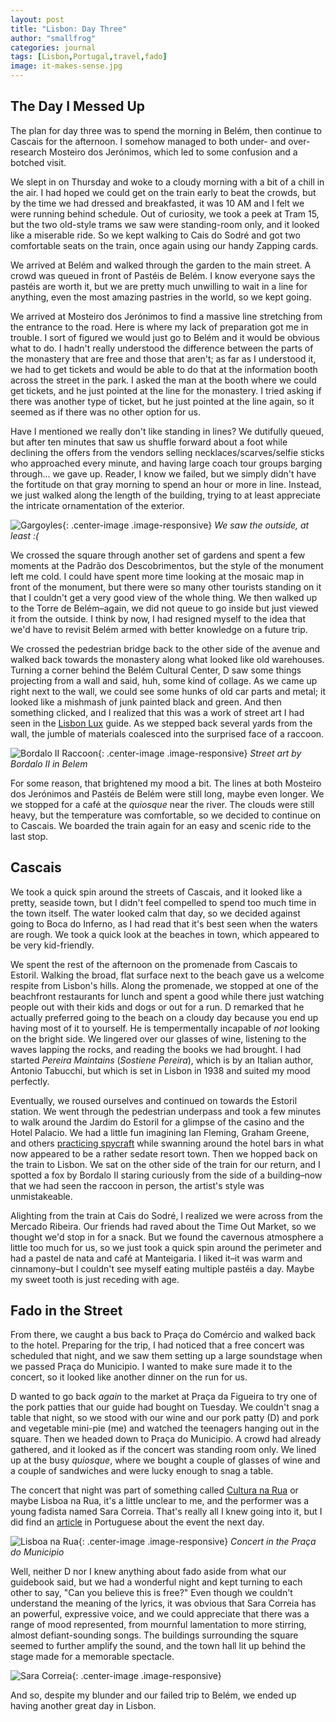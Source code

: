 ```yaml
---
layout: post
title: "Lisbon: Day Three"
author: "smallfrog"
categories: journal
tags: [Lisbon,Portugal,travel,fado]
image: it-makes-sense.jpg
---
```


## The Day I Messed Up

The plan for day three was to spend the morning in Belém, then continue to Cascais for the afternoon. I somehow managed to both under- and over-research Mosteiro dos Jerónimos, which led to some confusion and a botched visit.

We slept in on Thursday and woke to a cloudy morning with a bit of a chill in the air. I had hoped we could get on the train early to beat the crowds, but by the time we had dressed and breakfasted, it was 10 AM and I felt we were running behind schedule. Out of curiosity, we took a peek at Tram 15, but the  two old-style trams we saw were standing-room only, and it looked like a miserable ride. So we kept walking to Cais do Sodré and got two comfortable seats on the train, once again using our handy Zapping cards.

We arrived at Belém and walked through the garden to the main street. A crowd was queued in front of Pastéis de Belém. I know everyone says the pastéis are worth it, but we are pretty much unwilling to wait in a line for anything, even the most amazing pastries in the world, so we kept going.

We arrived at Mosteiro dos Jerónimos to find a massive line stretching from the entrance to the road. Here is where my lack of preparation got me in trouble. I sort of figured we would just go to Belém and it would be obvious what to do. I hadn't really understood the difference between the parts of the monastery that are free and those that aren't; as far as I understood it, we had to get tickets and would be able to do that at the information booth across the street in the park. I asked the man at the booth where we could get tickets, and he just pointed at the line for the monastery. I tried asking if there was another type of ticket, but he just pointed at the line again, so it seemed as if there was no other option for us.

Have I mentioned we really don't like standing in lines? We dutifully queued, but after ten minutes that saw us shuffle forward about a foot while declining the offers from the vendors selling necklaces/scarves/selfie sticks who approached every minute, and having large coach tour groups barging through... we gave up. Reader, I know we failed, but we simply didn't have the fortitude on that gray morning to spend an hour or more in line. Instead, we just walked along the length of the building, trying to at least appreciate the intricate ornamentation of the exterior. 

![Gargoyles](/assets/img/gargoyles.jpg "Gargoyles"){: .center-image .image-responsive} 
*We saw the outside, at least :(*

We crossed the square through another set of gardens and spent a few moments at the Padrão dos Descobrimentos, but the style of the monument left me cold. I could have spent more time looking at the mosaic map in front of the monument, but there were so many other tourists standing on it that I couldn't get a very good view of the whole thing. We then walked up to the Torre de Belém&#8211;again, we did not queue to go inside but just viewed it from the outside. I think by now, I had resigned myself to the idea that we'd have to revisit Belém armed with better knowledge on a future trip. 

We crossed the pedestrian bridge back to the other side of the avenue and walked back towards the monastery along what looked like old warehouses. Turning a corner behind the Belém Cultural Center, D saw some things projecting from a wall and said, huh, some kind of collage. As we came up right next to the wall, we could see some hunks of old car parts and metal; it looked like a mishmash of junk painted black and green. And then something clicked, and I realized that this was a work of street art I had seen in the [Lisbon Lux](https://www.lisbonlux.com/magazine/lisbon-street-art.html) guide. As we stepped back several yards from the wall, the jumble of materials coalesced into the surprised face of a raccoon.

![Bordalo II Raccoon](/assets/img/bordalo-raccoon.jpg "Bordalo Raccoon"){: .center-image .image-responsive} 
*Street art by Bordalo II in Belem*

For some reason, that brightened my mood a bit. The lines at both Mosteiro dos Jerónimos and Pastéis de Belém were still long, maybe even longer. We we stopped for a café at the *quiosque* near the river. The clouds were still heavy, but the temperature was comfortable, so we decided to continue on to Cascais. We boarded the train again for an easy and scenic ride to the last stop.

## Cascais

We took a quick spin around the streets of Cascais, and it looked like a pretty, seaside town, but I didn't feel compelled to spend too much time in the town itself. The water looked calm that day, so we decided against going to Boca do Inferno, as I had read that it's best seen when the waters are rough. We took a quick look at the beaches in town, which appeared to be very kid-friendly. 

We spent the rest of the afternoon on the promenade from Cascais to Estoril. Walking the broad, flat surface next to the beach gave us a welcome respite from Lisbon's hills. Along the promenade, we stopped at one of the beachfront restaurants for lunch and spent a good while there just watching people out with their kids and dogs or out for a run. D remarked that he actually preferred going to the beach on a cloudy day because you end up having most of it to yourself. He is tempermentally incapable of *not* looking on the bright side. We lingered over our glasses of wine, listening to the waves lapping the rocks, and reading the books we had brought. I had started *Pereira Maintains* (*Sostiene Pereira*), which is by an Italian author, Antonio Tabucchi, but which is set in Lisbon in 1938 and suited my mood perfectly.

Eventually, we roused ourselves and continued on towards the Estoril station. We went through the pedestrian underpass and took a few minutes to walk around the Jardim do Estoril for a glimpse of the casino and the Hotel Palacio. We had a little fun imagining Ian Fleming, Graham Greene, and others [practicing spycraft](https://www.saveur.com/from-estoril-with-love) while swanning around the hotel bars in what now appeared to be a rather sedate resort town. Then we hopped back on the train to Lisbon. We sat on the other side of the train for our return, and I spotted a fox by Bordalo II staring curiously from the side of a building&#8211;now that we had seen the raccoon in person, the artist's style was unmistakeable.

Alighting from the train at Cais do Sodré, I realized we were across from the Mercado Ribeira. Our friends had raved about the Time Out Market, so we thought we'd stop in for a snack. But we found the cavernous atmosphere a little too much for us, so we just took a quick spin around the perimeter and had a pastel de nata and café at Manteigaria. I liked it&#8211;it was warm and cinnamony&#8211;but I couldn't see myself eating multiple pastéis a day. Maybe my sweet tooth is just receding with age.

## Fado in the Street

From there, we caught a bus back to Praça do Comércio and walked back to the hotel. Preparing for the trip, I had noticed that a free concert was scheduled that night, and we saw them setting up a large soundstage when we passed Praça do Municipio. I wanted to make sure made it to the concert, so it looked like another dinner on the run for us.

D wanted to go back *again* to the market at Praça da Figueira to try one of the pork patties that our guide had bought on Tuesday. We couldn't snag a table that night, so we stood with our wine and our pork patty (D) and pork and vegetable mini-pie (me) and watched the teenagers hanging out in the square. Then we headed down to Praça do Municipio. A crowd had already gathered, and it looked as if the concert was standing room only. We lined up at the busy *quiosque*, where we bought a couple of glasses of wine and a couple of sandwiches and were lucky enough to snag a table. 

The concert that night was part of something called [Cultura na Rua](https://www.culturanarua.pt/en) or maybe Lisboa na Rua, it's a little unclear to me, and the performer was a young fadista named Sara Correia. That's really all I knew going into it, but I did find an [article](https://observador.pt/especiais/e-preciso-cantar-cada-virgula-de-onde-vem-todo-este-fado-de-sara-correia/) in Portuguese about the event the next day.

![Lisboa na Rua](/assets/img/lisboa-na-rua.jpg "Lisboa Na Rua"){: .center-image .image-responsive} 
*Concert in the Praça do Municipio*

Well, neither D nor I knew anything about fado aside from what our guidebook said, but we had a wonderful night and kept turning to each other to say, "Can you believe this is free?" Even though we couldn't understand the meaning of the lyrics, it was obvious that Sara Correia has an powerful, expressive voice, and we could appreciate that there was a range of mood represented, from mournful lamentation to more stirring, almost defiant-sounding songs. The buildings surrounding the square seemed to further amplify the sound, and the town hall lit up behind the stage made for a memorable spectacle.

![Sara Correia](/assets/img/sara-correia.jpg "Sara Correia"){: .center-image .image-responsive} 

And so, despite my blunder and our failed trip to Belém, we ended up having another great day in Lisbon.
